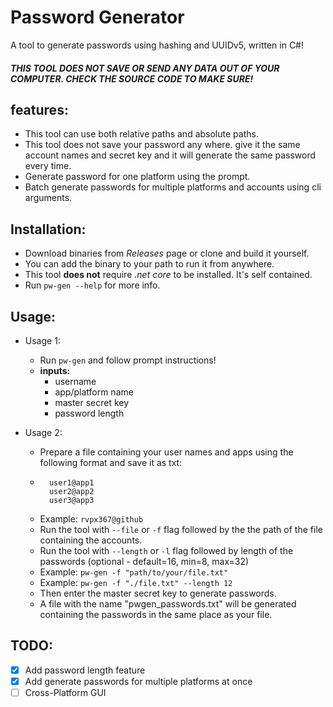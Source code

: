 # **Password Generator**

A tool to generate passwords using hashing and UUIDv5, written in C#!
##### THIS TOOL DOES NOT SAVE OR SEND ANY DATA OUT OF YOUR COMPUTER. CHECK THE SOURCE CODE TO MAKE SURE!

## features:
- This tool can use both relative paths and absolute paths.
- This tool does not save your password any where. give it the same account names and secret key and it will generate the same password every time.
- Generate password for one platform using the prompt.
- Batch generate passwords for multiple platforms and accounts using cli arguments.

## Installation:
- Download binaries from _Releases_ page or clone and build it yourself.
- You can add the binary to your path to run it from anywhere.
- This tool __does not__ require _.net core_ to be installed. It's self contained.
- Run `pw-gen --help` for more info.

## Usage:
- Usage 1: 
    - Run `pw-gen` and follow prompt instructions!
    - **inputs:**
        - username
        - app/platform name
        - master secret key
        - password length

- Usage 2:
    - Prepare a file containing your user names and apps using the following format and save it as txt:
    - ```
        user1@app1
        user2@app2
        user3@app3
      ```
    - Example: `rvpx367@github`
    - Run the tool with `--file` or `-f` flag followed by the the path of the file containing the accounts.
    - Run the tool with `--length` or `-l` flag followed by length of the passwords (optional - default=16, min=8, max=32)
    - Example: `pw-gen -f "path/to/your/file.txt"`
    - Example: `pw-gen -f "./file.txt" --length 12`
    - Then enter the master secret key to generate passwords.
    - A file with the name "pwgen_passwords.txt" will be generated containing the passwords in the same place as your file.

## TODO:
- [X] Add password length feature
- [X] Add generate passwords for multiple platforms at once
- [ ] Cross-Platform GUI
